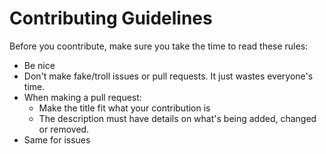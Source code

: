 # Contributing Guidelines
Before you coontribute, make sure you take the time to read these rules:
- Be nice
- Don't make fake/troll issues or pull requests. It just wastes everyone's time.
- When making a pull request:
  - Make the title fit what your contribution is
  - The description must have details on what's being added, changed or removed.
- Same for issues
